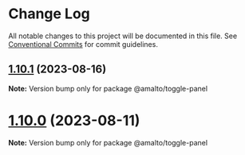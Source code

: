 # Change Log

All notable changes to this project will be documented in this file.
See [Conventional Commits](https://conventionalcommits.org) for commit guidelines.

## [1.10.1](https://github.com/amalto/platform6-ui-components/compare/@amalto/toggle-panel@1.10.0...@amalto/toggle-panel@1.10.1) (2023-08-16)

**Note:** Version bump only for package @amalto/toggle-panel

# [1.10.0](https://github.com/amalto/platform6-ui-components/compare/@amalto/toggle-panel@1.9.29...@amalto/toggle-panel@1.10.0) (2023-08-11)

**Note:** Version bump only for package @amalto/toggle-panel
